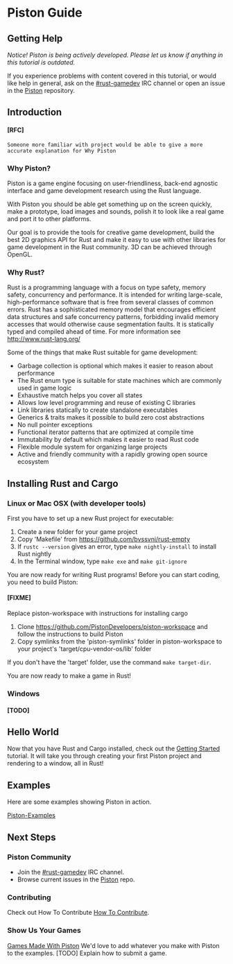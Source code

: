 # Piston Guide

## Getting Help

*Notice! Piston is  being actively developed. Please let us know if anything in this tutorial is outdated.*

If you experience problems with content covered in this tutorial, or would like help in general, ask on the [#rust-gamedev](http://chat.mibbit.com/?server=irc.mozilla.org&channel=%23rust-gamedev) IRC channel or open an issue in the [Piston](https://github.com/PistonDevelopers/piston/) repository.

## Introduction

#### [RFC]
    Someone more familiar with project would be able to give a more accurate explanation for Why Piston
### Why Piston?

Piston is a game engine focusing on user-friendliness, back-end agnostic interface and game development research using the Rust language.

With Piston you should be able get something up on the screen quickly, make a prototype, load images and sounds, polish it to look like a real game and port it to other platforms.

Our goal is to provide the tools for creative game development, build the best 2D graphics API for Rust and make it easy to use with other libraries for game development in the Rust community. 3D can be achieved through OpenGL.

### Why Rust?

Rust is a programming language with a focus on type safety, memory safety, concurrency and performance. It is intended for writing large-scale, high-performance software that is free from several classes of common errors. Rust has a sophisticated memory model that encourages efficient data structures and safe concurrency patterns, forbidding invalid memory accesses that would otherwise cause segmentation faults. It is statically typed and compiled ahead of time. For more information see http://www.rust-lang.org/

Some of the things that make Rust suitable for game development:

* Garbage collection is optional which makes it easier to reason about performance
* The Rust enum type is suitable for state machines which are commonly used in game logic
* Exhaustive match helps you cover all states
* Allows low level programming and reuse of existing C libraries
* Link libraries statically to create standalone executables
* Generics & traits makes it possible to build zero cost abstractions
* No null pointer exceptions
* Functional iterator patterns that are optimized at compile time
* Immutability by default which makes it easier to read Rust code
* Flexible module system for organizing large projects
* Active and friendly community with a rapidly growing open source ecosystem

## Installing Rust and Cargo

### Linux or Mac OSX (with developer tools)

First you have to set up a new Rust project for executable:

1. Create a new folder for your game project
2. Copy 'Makefile' from https://github.com/bvssvni/rust-empty
3. If `rustc --version` gives an error, type `make nightly-install` to install Rust nightly
4. In the Terminal window, type `make exe` and `make git-ignore`

You are now ready for writing Rust programs!
Before you can start coding, you need to build Piston:

#### [FIXME]
   Replace piston-workspace with instructions for installing cargo

1. Clone https://github.com/PistonDevelopers/piston-workspace and follow the instructions to build Piston
2. Copy symlinks from the 'piston-symlinks' folder in piston-workspace to your project's 'target/cpu-vendor-os/lib' folder

If you don't have the 'target' folder, use the command `make target-dir`.

You are now ready to make a game in Rust!

### Windows
#### [TODO]

## Hello World

Now that you have Rust and Cargo installed, check out the [Getting Started](https://github.com/PistonDevelopers/Piston-Tutorials/tree/master/getting-started) tutorial.
It will take you through creating your first Piston project and rendering to a window, all in Rust!

## Examples

Here are some examples showing Piston in action.

[Piston-Examples](https://github.com/pistondevelopers/piston-examples)

## Next Steps

### Piston Community

* Join the [#rust-gamedev](http://chat.mibbit.com/?server=irc.mozilla.org&channel=%23rust-gamedev) IRC channel.
* Browse current issues in the [Piston](https://github.com/PistonDevelopers/piston/issues) repo.

### Contributing

Check out How To Contribute [How To Contribute](https://github.com/PistonDevelopers/piston/blob/master/CONTRIBUTING.md).

### Show Us Your Games

[Games Made With Piston](https://github.com/PistonDevelopers/piston/wiki/Games-Made-With-Piston)
We'd love to add whatever you make with Piston to the examples.
[TODO] Explain how to submit a game.

